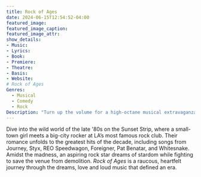 ```yaml
---
title: Rock of Ages
date: 2024-06-15T12:54:52-04:00
featured_image:
featured_image_caption: 
featured_image_attr:
show_details: 
- Music: 
- Lyrics: 
- Book: 
- Premiere: 
- Theatre: 
- Basis: 
- Website: 
# Rock of Ages
Genres:
  - Musical
  - Comedy
  - Rock
Description: "Turn up the volume for a high-octane musical extravaganza that brings the big sounds of the '80s hair metal bands to life with energy and laughs."
---
```

Dive into the wild world of the late '80s on the Sunset Strip, where a small-town girl meets a big-city rocker at LA’s most famous rock club. Their romance unfolds to the greatest hits of the decade, including songs from Journey, Styx, REO Speedwagon, Foreigner, Pat Benatar, and Whitesnake. Amidst the madness, an aspiring rock star dreams of stardom while fighting to save the venue from demolition. *Rock of Ages* is a raucous, heartfelt journey through the dreams, love and loud music that defined an era.